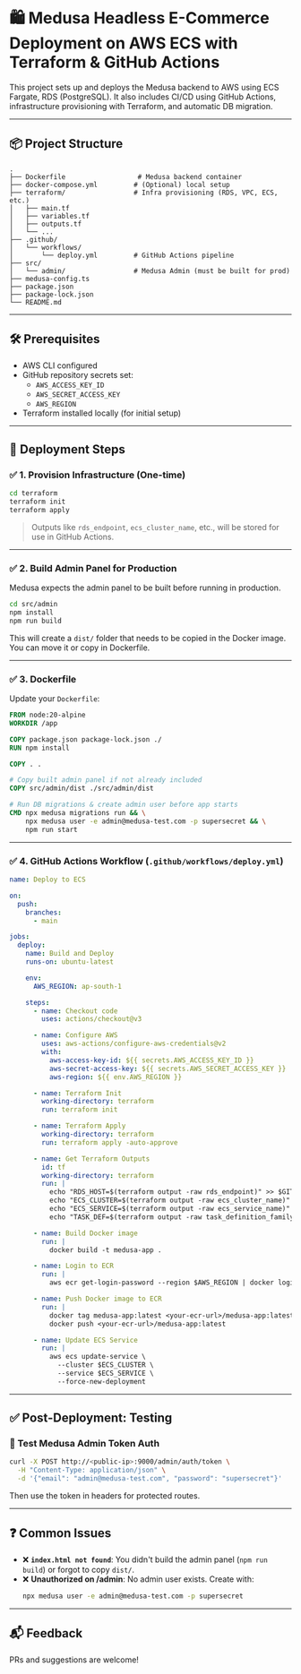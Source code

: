 # 🛍️ Medusa Headless E-Commerce Deployment on AWS ECS with Terraform & GitHub Actions

This project sets up and deploys the Medusa backend to AWS using ECS Fargate, RDS (PostgreSQL). It also includes CI/CD using GitHub Actions, infrastructure provisioning with Terraform, and automatic DB migration.

---

## 📦 Project Structure

```text
.
├── Dockerfile                  # Medusa backend container
├── docker-compose.yml         # (Optional) local setup
├── terraform/                 # Infra provisioning (RDS, VPC, ECS, etc.)
│   ├── main.tf
│   ├── variables.tf
│   ├── outputs.tf
│   └── ...
├── .github/
│   └── workflows/
│       └── deploy.yml         # GitHub Actions pipeline
├── src/
│   └── admin/                 # Medusa Admin (must be built for prod)
├── medusa-config.ts
├── package.json
├── package-lock.json
└── README.md
```

---

## 🛠️ Prerequisites

- AWS CLI configured
- GitHub repository secrets set:
  - `AWS_ACCESS_KEY_ID`
  - `AWS_SECRET_ACCESS_KEY`
  - `AWS_REGION`
- Terraform installed locally (for initial setup)

---

## 🚀 Deployment Steps

### ✅ 1. Provision Infrastructure (One-time)

```bash
cd terraform
terraform init
terraform apply
```

> Outputs like `rds_endpoint`, `ecs_cluster_name`, etc., will be stored for use in GitHub Actions.

---

### ✅ 2. Build Admin Panel for Production

Medusa expects the admin panel to be built before running in production.

```bash
cd src/admin
npm install
npm run build
```

This will create a `dist/` folder that needs to be copied in the Docker image. You can move it or copy in Dockerfile.

---

### ✅ 3. Dockerfile

Update your `Dockerfile`:

```Dockerfile
FROM node:20-alpine
WORKDIR /app

COPY package.json package-lock.json ./
RUN npm install

COPY . .

# Copy built admin panel if not already included
COPY src/admin/dist ./src/admin/dist

# Run DB migrations & create admin user before app starts
CMD npx medusa migrations run && \
    npx medusa user -e admin@medusa-test.com -p supersecret && \
    npm run start
```

---

### ✅ 4. GitHub Actions Workflow (`.github/workflows/deploy.yml`)

```yaml
name: Deploy to ECS

on:
  push:
    branches:
      - main

jobs:
  deploy:
    name: Build and Deploy
    runs-on: ubuntu-latest

    env:
      AWS_REGION: ap-south-1

    steps:
      - name: Checkout code
        uses: actions/checkout@v3

      - name: Configure AWS
        uses: aws-actions/configure-aws-credentials@v2
        with:
          aws-access-key-id: ${{ secrets.AWS_ACCESS_KEY_ID }}
          aws-secret-access-key: ${{ secrets.AWS_SECRET_ACCESS_KEY }}
          aws-region: ${{ env.AWS_REGION }}

      - name: Terraform Init
        working-directory: terraform
        run: terraform init

      - name: Terraform Apply
        working-directory: terraform
        run: terraform apply -auto-approve

      - name: Get Terraform Outputs
        id: tf
        working-directory: terraform
        run: |
          echo "RDS_HOST=$(terraform output -raw rds_endpoint)" >> $GITHUB_ENV
          echo "ECS_CLUSTER=$(terraform output -raw ecs_cluster_name)" >> $GITHUB_ENV
          echo "ECS_SERVICE=$(terraform output -raw ecs_service_name)" >> $GITHUB_ENV
          echo "TASK_DEF=$(terraform output -raw task_definition_family)" >> $GITHUB_ENV

      - name: Build Docker image
        run: |
          docker build -t medusa-app .

      - name: Login to ECR
        run: |
          aws ecr get-login-password --region $AWS_REGION | docker login --username AWS --password-stdin <your-ecr-url>

      - name: Push Docker image to ECR
        run: |
          docker tag medusa-app:latest <your-ecr-url>/medusa-app:latest
          docker push <your-ecr-url>/medusa-app:latest

      - name: Update ECS Service
        run: |
          aws ecs update-service \
            --cluster $ECS_CLUSTER \
            --service $ECS_SERVICE \
            --force-new-deployment
```

---

## ✅ Post-Deployment: Testing

### 🧪 Test Medusa Admin Token Auth

```bash
curl -X POST http://<public-ip>:9000/admin/auth/token \
  -H "Content-Type: application/json" \
  -d '{"email": "admin@medusa-test.com", "password": "supersecret"}'
```

Then use the token in headers for protected routes.

---

## ❓ Common Issues

- ❌ **`index.html not found`**: You didn't build the admin panel (`npm run build`) or forgot to copy `dist/`.
- ❌ **Unauthorized on /admin**: No admin user exists. Create with:
  ```bash
  npx medusa user -e admin@medusa-test.com -p supersecret
  ```

---

## 📬 Feedback

PRs and suggestions are welcome!
